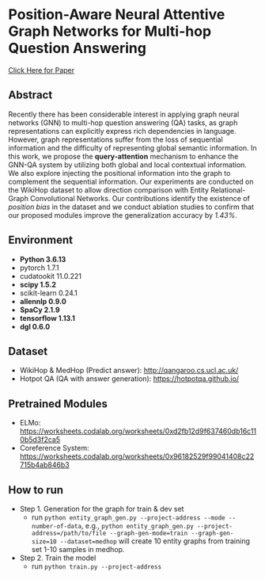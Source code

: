 # Position-Aware Neural Attentive Graph Networks for Multi-hop Question Answering

[Click Here for Paper]('https://egeersu.github.io/papers/multihop.pdf')

## Abstract

Recently there has been considerable interest in applying graph neural networks (GNN) to multi-hop question answering (QA) tasks, as graph representations can explicitly express rich dependencies in language. However, graph representations suffer from the loss of sequential information and the difficulty of representing global semantic information. In this work, we propose the **query-attention** mechanism to enhance the GNN-QA system by utilizing both global and local contextual information. We also explore injecting the positional information into the graph to complement the sequential information. Our experiments are conducted on the WikiHop dataset to allow direction comparison with Entity Relational-Graph Convolutional Networks. Our contributions identify the existence of *position bias* in the dataset and we conduct ablation studies to confirm that our proposed modules improve the generalization accuracy by *1.43%*.

## Environment
- **Python                    3.6.13**
- pytorch                   1.7.1
- cudatookit                11.0.221
- **scipy                     1.5.2**
- scikit-learn              0.24.1
- **allennlp                  0.9.0**
- **SpaCy                     2.1.9**
- **tensorflow                1.13.1**
- **dgl                         0.6.0**

## Dataset
- WikiHop & MedHop (Predict answer): http://qangaroo.cs.ucl.ac.uk/
- Hotpot QA (QA with answer generation): https://hotpotqa.github.io/

## Pretrained Modules
- ELMo: https://worksheets.codalab.org/worksheets/0xd2fb12d9f637460db16c110b5d3f2ca5
- Coreference System: https://worksheets.codalab.org/worksheets/0x96182529f99041408c22715b4ab846b3

## How to run
- Step 1. Generation for the graph for train & dev set
  - run `python entity_graph_gen.py --project-address --mode --number-of-data`, e.g., `python entity_graph_gen.py --project-address=/path/to/file --graph-gen-mode=train --graph-gen-size=10 --dataset=medhop` will create 10 entity graphs from training set 1-10 samples in medhop. 
- Step 2. Train the model
  - run `python train.py --project-address`
